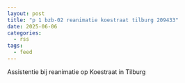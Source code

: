 ```yaml
---
layout: post
title: "p 1 bzb-02 reanimatie koestraat tilburg 209433"
date: 2025-06-06
categories: 
  - rss
tags: 
  - feed
---
```


Assistentie bij reanimatie op Koestraat in Tilburg
